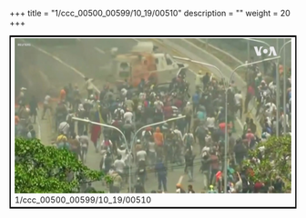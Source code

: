 +++
title = "1/ccc_00500_00599/10_19/00510"
description = ""
weight = 20
+++

<table style="border:2px solid black;max-width:800px;max-height:800px;" 
><tr><td>
<img class="center-fit-jpg"
src="/jpg_/aaa_20190430_NxaOmWaI8sI_00509.jpg">
1/ccc_00500_00599/10_19/00510
</img></td></tr></table>
